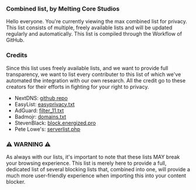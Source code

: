 ### Combined list, by Melting Core Studios
Hello everyone. You're currently viewing the max combined list for privacy. This list consists of multiple, freely available lists and will be updated regularly and automatically. This list is compiled through the Workflow of GitHub.

### Credits
Since this list uses freely available lists, and we want to provide full transparency, we want to list every contributer to this list of which we've automated the integration with our own research. All the credit go to these creators for their efforts in fighting for your right to privacy.

- NextDNS: [github repo](Malvertising_Blocklist/README.md)
- EasyList: [easyprivacy.txt](https://easylist.to/easylist/easyprivacy.txt)
- AdGuard: [filter_11.txt](https://adguardteam.github.io/HostlistsRegistry/assets/filter_11.txt)
- Badmojr: [domains.txt](https://raw.githubusercontent.com/badmojr/1Hosts/master/Lite/domains.txt)
- StevenBlack: [block.energized.pro](https://block.energized.pro/)
- Pete Lowe's: [serverlist.php](https://pgl.yoyo.org/adservers/serverlist.php?hostformat=adblockplus&mimetype=plaintext)

### ⚠️ WARNING ⚠️
As always with our lists, it's important to note that these lists MAY break your browsing experience. This list is merely here to provide a full, dedicated list of several blocking lists that, combined into one, will provide a much more user-friendly experience when importing this into your content blocker. 